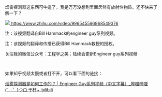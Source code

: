 <p data-pid="ArgnfZAx">烟雾探测器这东西可牛逼了，我是万万没想到里面居然有放射性物质。还不快来了解一下？</p><a class="video-box" href="http://link.zhihu.com/?target=https%3A//www.zhihu.com/video/996545566968549376" target="_blank" data-video-id="" data-video-playable="" data-name="" data-poster="https://pic1.zhimg.com/v2-6211e052f8a7e11f8c1e17ebc41b3a77.jpg" data-lens-id="996545566968549376">              <img class="thumbnail" src="https://pic1.zhimg.com/v2-6211e052f8a7e11f8c1e17ebc41b3a77.jpg">              <span class="content">                <span class="title"><span class="z-ico-extern-gray"></span><span class="z-ico-extern-blue"></span></span>                <span class="url"><span class="z-ico-video"></span>https://www.zhihu.com/video/996545566968549376</span>              </span>            </a>            <p data-pid="06uPcJ0d">注：该视频翻译自Bill Hammack的engineer guy系列视频。</p><p data-pid="MwK8E08u">注：该视频的翻译和传播已获得Bill Hammack教授的授权。</p><p data-pid="XPgO8QSW">关注我的微信公众号：工程学之美；陆续会更新Engineer guy系列视频</p><p><br></p><p data-pid="fGDypdkv">如果知乎视频太慢或者打不开，可以看下面的链接：</p><p data-pid="eJ1U0I3O"><a href="http://link.zhihu.com/?target=https%3A//www.bilibili.com/video/av25879222/" class=" wrap external" target="_blank" rel="nofollow noreferrer">烟雾探测器是如何工作的？ | Engineer Guy系列视频（中文字幕）_哔哩哔哩 (゜-゜)つロ 干杯~-bilibili</a></p>